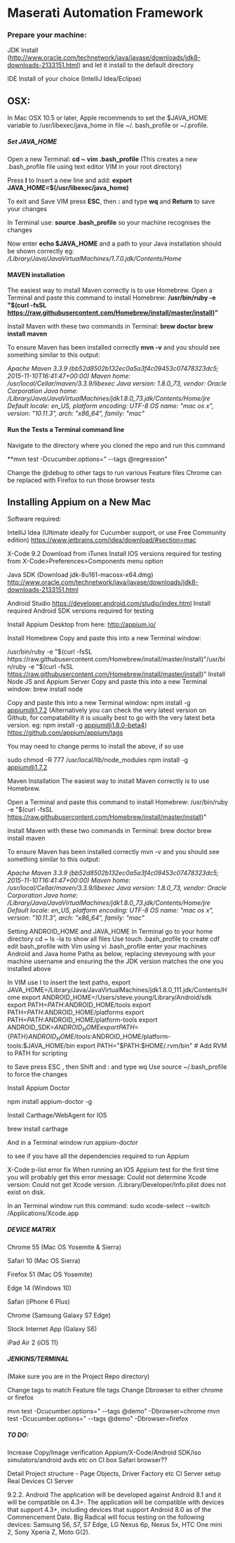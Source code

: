 # Maserati Automation Framework

### Prepare your machine:
JDK Install (http://www.oracle.com/technetwork/java/javase/downloads/jdk8-downloads-2133151.html)
and let it install to the default directory

IDE Install of your choice (IntelliJ Idea/Eclipse)

## OSX:

In Mac OSX 10.5 or later, Apple recommends to set the $JAVA_HOME variable to 
/usr/libexec/java_home in file ~/. bash_profile or ~/.profile.

##### Set JAVA_HOME

Open a new Terminal: 
**cd ~** 
**vim .bash_profile** 
(This creates a new .bash_profile file using text editor VIM in your root directory)

Press **I** to Insert a new line and add:
**export JAVA_HOME=$(/usr/libexec/java_home)**

To exit and Save VIM press **ESC**, then **:** and type **wq** and **Return** to save your changes

In Terminal use:
**source .bash_profile**
so your machine recognises the changes

Now enter
**echo $JAVA_HOME**
and a path to your Java installation should be shown correctly eg: 
*/Library/Java/JavaVirtualMachines/1.7.0.jdk/Contents/Home*

#### MAVEN installation 

The easiest way to install Maven correctly is to use Homebrew.
Open a Terminal and paste this command to install Homebrew:
**/usr/bin/ruby -e "$(curl -fsSL https://raw.githubusercontent.com/Homebrew/install/master/install)"**

Install Maven with these two commands in Terminal:
**brew doctor**
**brew install maven**

To ensure Maven has been installed correctly 
**mvn -v** 
and you should see something similar to this output:

*Apache Maven 3.3.9 (bb52d8502b132ec0a5a3f4c09453c07478323dc5; 2015-11-10T16:41:47+00:00)
Maven home: /usr/local/Cellar/maven/3.3.9/libexec
Java version: 1.8.0_73, vendor: Oracle Corporation
Java home: /Library/Java/JavaVirtualMachines/jdk1.8.0_73.jdk/Contents/Home/jre
Default locale: en_US, platform encoding: UTF-8
OS name: "mac os x", version: "10.11.3", arch: "x86_64", family: "mac"*




#### Run the Tests a Terminal command line

Navigate to the directory where you cloned the repo and run this command

**mvn test -Dcucumber.options=" --tags @regression" 

Change the @debug to other tags to run various Feature files
Chrome can be replaced with Firefox to run those browser tests


## Installing Appium on a New Mac

Software required:

IntelliJ Idea (Ultimate ideally for Cucumber support, or use Free Community edition)
https://www.jetbrains.com/idea/download/#section=mac

X-Code 9.2 
Download from iTunes
Install IOS versions required for testing from X-Code>Preferences>Components menu option

Java SDK (Download jdk-8u161-macosx-x64.dmg)
http://www.oracle.com/technetwork/java/javase/downloads/jdk8-downloads-2133151.html

Android Studio 
https://developer.android.com/studio/index.html
Install required Android SDK versions required for testing

Install Appium Desktop from here:
http://appium.io/

Install Homebrew
Copy and paste this into a new Terminal window:

/usr/bin/ruby -e "$(curl -fsSL https://raw.githubusercontent.com/Homebrew/install/master/install)"/usr/bin/ruby -e "$(curl -fsSL https://raw.githubusercontent.com/Homebrew/install/master/install)"
Install Node JS and Appium Server
Copy and paste this into a new Terminal window:
brew install node

Copy and paste this into a new Terminal window:
npm install -g appium@1.7.2
(Alternatively you can check the very latest version on Github, for compatability it is usually best to go with the very latest beta version. eg: npm install -g appium@1.8.0-beta4)
https://github.com/appium/appium/tags

You may need to change perms to install the above, if so use


sudo chmod -R 777 /usr/local/lib/node_modules
npm install -g appium@1.7.2


Maven Installation
The easiest way to install Maven correctly is to use Homebrew.

Open a Terminal and paste this command to install Homebrew:
/usr/bin/ruby -e "$(curl -fsSL https://raw.githubusercontent.com/Homebrew/install/master/install)"

Install Maven with these two commands in Terminal:
brew doctor
brew install maven

To ensure Maven has been installed correctly
mvn -v
and you should see something similar to this output:

*Apache Maven 3.3.9 (bb52d8502b132ec0a5a3f4c09453c07478323dc5; 2015-11-10T16:41:47+00:00)
Maven home: /usr/local/Cellar/maven/3.3.9/libexec
Java version: 1.8.0_73, vendor: Oracle Corporation
Java home: /Library/Java/JavaVirtualMachines/jdk1.8.0_73.jdk/Contents/Home/jre
Default locale: en_US, platform encoding: UTF-8
OS name: "mac os x", version: "10.11.3", arch: "x86_64", family: "mac"*



Setting ANDROID_HOME and JAVA_HOME
In Terminal 
go to your home directory cd ~
ls -la to show all files 
Use touch .bash_profile to create cdf
edit bash_profile with Vim using vi .bash_profile 
enter your machines Android and Java home Paths as below, replacing steveyoung with your machine username and ensuring the the JDK version matches the one you installed above

In VIM use I to insert the text paths, 
export JAVA_HOME=/Library/Java/JavaVirtualMachines/jdk1.8.0_111.jdk/Contents/Home
export ANDROID_HOME=/Users/steve.young/Library/Android/sdk
export PATH=$PATH:$ANDROID_HOME/tools
export PATH=$PATH:$ANDROID_HOME/platforms
export PATH=$PATH:$ANDROID_HOME/platform-tools
export ANDROID_SDK=$ANDROID_HOME
export PATH=${PATH}$ANDROID_HOME/tools:$ANDROID_HOME/platform-tools:$JAVA_HOME/bin
export PATH="$PATH:$HOME/.rvm/bin" # Add RVM to PATH for scripting

to Save press ESC , then Shift and : and type wq
Use source ~/.bash_profile to force the changes


Install Appium Doctor 


npm install appium-doctor -g

Install Carthage/WebAgent for IOS


brew install carthage

And in a Terminal window run
appium-doctor 

to see if you have all the dependencies required to run Appium

X-Code p-list error fix
When running an IOS Appium test for the first time you will probably get this error message:
Could not determine Xcode version: Could not get Xcode version. /Library/Developer/Info.plist does not exist on disk.

In an Terminal window run this command:
sudo xcode-select --switch /Applications/Xcode.app


##### DEVICE MATRIX
Chrome 55 (Mac OS Yosemite & Sierra)

Safari 10 (Mac OS Sierra)


Firefox 51 (Mac OS Yosemite)

Edge 14 (Windows 10)

Safari (iPhone 6 Plus)

Chrome (Samsung Galaxy S7 Edge)

Stock Internet App (Galaxy S6)

iPad Air 2 (iOS 11)

##### JENKINS/TERMINAL
(Make sure you are in the Project Repo directory)

Change tags to match Feature file tags
Change Dbrowser to either chrome or firefox

mvn test -Dcucumber.options=" --tags @demo" -Dbrowser=chrome
mvn test -Dcucumber.options=" --tags @demo" -Dbrowser=firefox

##### TO DO:
Increase Copy/Image verification
Appium/X-Code/Android SDK/iso simulators/android avds etc on CI box
Safari browser?? 

Detail Project structure - Page Objects, Driver Factory etc
CI Server setup
Real Devices CI Server


9.2.2. Android
The application will be developed against Android 8.1 and it will be compatible on 4.3+.
The application will be compatible with devices that support 4.3+, including devices that support Android
8.0 as of the Commencement Date.
Big Radical will focus testing on the following devices: Samsung S6, S7, S7 Edge, LG Nexus 6p, Nexus 5x, HTC
One mini 2, Sony Xperia Z, Moto G(2).


